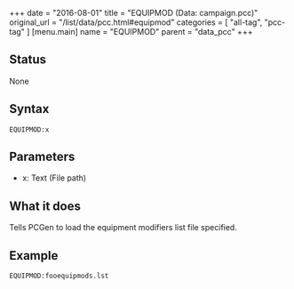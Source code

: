 +++
date = "2016-08-01"
title = "EQUIPMOD (Data: campaign.pcc)"
original_url = "/list/data/pcc.html#equipmod"
categories = [ "all-tag", "pcc-tag" ]
[menu.main]
    name = "EQUIPMOD"
    parent = "data_pcc"
+++

## Status

None

## Syntax

`EQUIPMOD:x`

## Parameters

-   x: Text (File path)



What it does
------------

Tells PCGen to load the equipment modifiers list file specified.

Example
-------

`EQUIPMOD:fooequipmods.lst`

